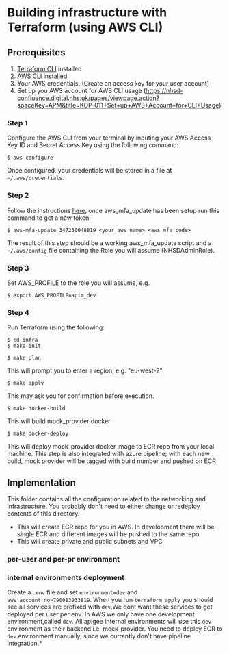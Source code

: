 # Building infrastructure with Terraform (using AWS CLI)

## Prerequisites

1. [Terraform CLI](https://learn.hashicorp.com/tutorials/terraform/install-cli?in=terraform/aws-get-started) installed
2. [AWS CLI](https://docs.aws.amazon.com/cli/latest/userguide/install-cliv2.html) installed 
3. Your AWS credentials. (Create an access key for your user account)
4. Set up you AWS account for AWS CLI usage (https://nhsd-confluence.digital.nhs.uk/pages/viewpage.action?spaceKey=APM&title=KOP-011+Set+up+AWS+Account+for+CLI+Usage)

### Step 1

Configure the AWS CLI from your terminal by inputing your AWS Access Key ID and Secret Access Key using the following command:
```
$ aws configure
```
Once configured, your credentials will be stored in a file at `~/.aws/credentials`.

### Step 2

Follow the instructions [here](https://nhsd-confluence.digital.nhs.uk/pages/viewpage.action?spaceKey=APM&title=KOP-011+Set+up+AWS+Account+for+CLI+Usage), once aws_mfa_update has been setup run this command to get a new token:
```
$ aws-mfa-update 347250048819 <your aws name> <aws mfa code>
```
The result of this step should be a working aws_mfa_update script and a `~/.aws/config` file containing the Role you will assume (NHSDAdminRole).

### Step 3

Set AWS_PROFILE to the role you will assume, e.g.
```
$ export AWS_PROFILE=apim_dev
```

### Step 4

Run Terraform using the following:
```
$ cd infra
$ make init
```
```
$ make plan
```
This will prompt you to enter a region, e.g. "eu-west-2"
```
$ make apply
```
This may ask you for confirmation before execution.
```
$ make docker-build
```
This will build mock_provider docker
```
$ make docker-deploy
```
This will deploy mock_provider docker image to ECR repo from your local machine.
This step is also integrated with azure pipeline; with each new build, mock provider will be tagged with build number and pushed on ECR

## Implementation
This folder contains all the configuration related to the networking and infrastructure. You probably don't need to either change
or redeploy contents of this directory.
- This will create ECR repo for you in AWS. In development there will be single ECR and different images will be pushed to the same repo
- This will create private and public subnets and VPC

### per-user and per-pr environment



### internal environments deployment
Create a `.env` file and set `environment=dev` and `aws_account_no=790083933819`. When you run `terraform apply` you should see all services
are prefixed with `dev`.We dont want these services to get deployed per user per env.
In AWS we only have one development environment,called `dev`. All apigee internal environments will use this `dev` environment as their 
backend i.e. mock-provider. You need to deploy ECR to `dev` environment manually, since we currently don't have pipeline integration.*

 

